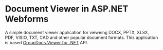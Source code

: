# Document Viewer in ASP.NET Webforms
A simple document viewer application for vieweing DOCX, PPTX, XLSX, PDF, VISIO, TXT, CAD and other popular document formats. This application is based [GroupDocs.Viewer for .NET](https://products.groupdocs.com/viewer) API. 
